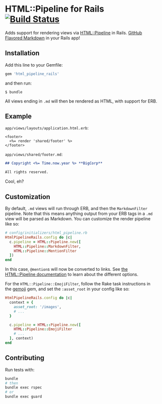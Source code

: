 # HTML::Pipeline for Rails [![Build Status](https://travis-ci.org/afeld/html_pipeline_rails.png?branch=master)](https://travis-ci.org/afeld/html_pipeline_rails)

Adds support for rendering views via [HTML::Pipeline](https://github.com/jch/html-pipeline) in Rails.  [GitHub Flavored Markdown](https://help.github.com/articles/github-flavored-markdown) in your Rails app!

## Installation

Add this line to your Gemfile:

```ruby
gem 'html_pipeline_rails'
```

and then run:

    $ bundle

All views ending in `.md` will then be rendered as HTML, with support for ERB.

## Example

`app/views/layouts/application.html.erb`:

```erb
<footer>
  <%= render 'shared/footer' %>
</footer>
```

`app/views/shared/footer.md`:

```markdown
## Copyright <%= Time.now.year %> **BigCorp**

All rights reserved.
```

Cool, eh?

## Customization

By default, `.md` views will run through ERB, and then the `MarkdownFilter` pipeline.  Note that this means anything output from your ERB tags in a `.md` view will be parsed as Markdown.  You can customize the render pipeline like so:

```ruby
# config/initializers/html_pipeline.rb
HtmlPipelineRails.config do |c|
  c.pipeline = HTML::Pipeline.new([
    HTML::Pipeline::MarkdownFilter,
    HTML::Pipeline::MentionFilter
  ])
end
```

In this case, `@mention`s will now be converted to links.  See [the HTML::Pipeline documentation](https://github.com/jch/html-pipeline#usage) to learn about the different options.

For the `HTML::Pipeline::EmojiFilter`, follow the Rake task instructions in the [gemoji](https://github.com/github/gemoji) gem, and set the `:asset_root` in your config like so:

```ruby
HtmlPipelineRails.config do |c|
  context = {
    asset_root: '/images',
    # ...
  }

  c.pipeline = HTML::Pipeline.new([
    HTML::Pipeline::EmojiFilter
    # ...
  ], context)
end
```

## Contributing

Run tests with:

```bash
bundle
# then
bundle exec rspec
# or
bundle exec guard
```
